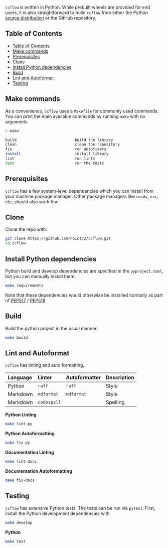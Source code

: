 `ccflow` is written in Python. While prebuilt wheels are provided for end users, it is also straightforward to build `ccflow` from either the Python [source distribution](https://packaging.python.org/en/latest/specifications/source-distribution-format/) or the GitHub repository.

## Table of Contents

- [Table of Contents](#table-of-contents)
- [Make commands](#make-commands)
- [Prerequisites](#prerequisites)
- [Clone](#clone)
- [Install Python dependencies](#install-python-dependencies)
- [Build](#build)
- [Lint and Autoformat](#lint-and-autoformat)
- [Testing](#testing)

## Make commands

As a convenience, `ccflow` uses a `Makefile` for commonly used commands. You can print the main available commands by running `make` with no arguments

```bash
> make

build                          build the library
clean                          clean the repository
fix                            run autofixers
install                        install library
lint                           run lints
test                           run the tests
```

## Prerequisites

`ccflow` has a few system-level dependencies which you can install from your machine package manager. Other package managers like `conda`, `nix`, etc, should also work fine.

## Clone

Clone the repo with:

```bash
git clone https://github.com/Point72/ccflow.git
cd ccflow
```

## Install Python dependencies

Python build and develop dependencies are specified in the `pyproject.toml`, but you can manually install them:

```bash
make requirements
```

Note that these dependencies would otherwise be installed normally as part of [PEP517](https://peps.python.org/pep-0517/) / [PEP518](https://peps.python.org/pep-0518/).

## Build

Build the python project in the usual manner:

```bash
make build
```

## Lint and Autoformat

`ccflow` has linting and auto formatting.

| Language | Linter      | Autoformatter | Description |
| :------- | :---------- | :------------ | :---------- |
| Python   | `ruff`      | `ruff`        | Style       |
| Markdown | `mdformat`  | `mdformat`    | Style       |
| Markdown | `codespell` |               | Spelling    |

**Python Linting**

```bash
make lint-py
```

**Python Autoformatting**

```bash
make fix-py
```

**Documentation Linting**

```bash
make lint-docs
```

**Documentation Autoformatting**

```bash
make fix-docs
```

## Testing

`ccflow` has extensive Python tests. The tests can be run via `pytest`. First, install the Python development dependencies with

```bash
make develop
```

**Python**

```bash
make test
```